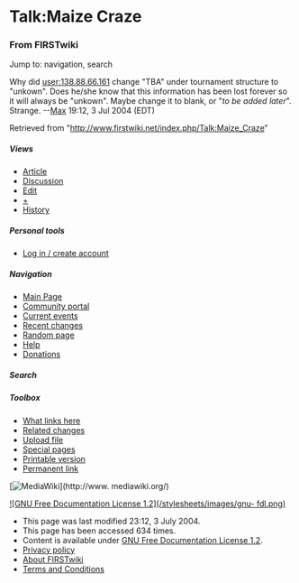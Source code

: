 # Talk:Maize Craze

### From FIRSTwiki

Jump to: navigation, search

Why did [user:138.88.66.161](/index.php?title=User:138.88.66.161&action=edit
"User:138.88.66.161" ) change "TBA" under tournament structure to "unkown".
Does he/she know that this information has been lost forever so it will always
be "unkown". Maybe change it to blank, or "_to be added later_". Strange.
--[Max](/index.php/User:Max "User:Max" ) 19:12, 3 Jul 2004 (EDT)

Retrieved from "<http://www.firstwiki.net/index.php/Talk:Maize_Craze>"

##### Views

  * [Article](/index.php/Maize_Craze)
  * [Discussion](/index.php/Talk:Maize_Craze)
  * [Edit](/index.php?title=Talk:Maize_Craze&action=edit)
  * [+](/index.php?title=Talk:Maize_Craze&action=edit&section=new)
  * [History](/index.php?title=Talk:Maize_Craze&action=history)

##### Personal tools

  * [Log in / create account](/index.php?title=Special:Userlogin&returnto=Talk:Maize_Craze)

[](/index.php/Main_Page "Main Page" )

##### Navigation

  * [Main Page](/index.php/Main_Page)
  * [Community portal](/index.php/FIRSTwiki:Community_portal)
  * [Current events](/index.php/Current_events)
  * [Recent changes](/index.php/Special:Recentchanges)
  * [Random page](/index.php/Special:Random)
  * [Help](/index.php/FIRSTwiki:Help)
  * [Donations](/index.php/FIRSTwiki:Site_support)

##### Search



##### Toolbox

  * [What links here](/index.php/Special:Whatlinkshere/Talk:Maize_Craze)
  * [Related changes](/index.php/Special:Recentchangeslinked/Talk:Maize_Craze)
  * [Upload file](/index.php/Special:Upload)
  * [Special pages](/index.php/Special:Specialpages)
  * [Printable version](/index.php?title=Talk:Maize_Craze&printable=yes)
  * [Permanent link](/index.php?title=Talk:Maize_Craze&oldid=39720)

[![MediaWiki](/skins/common/images/poweredby_mediawiki_88x31.png)](http://www.
mediawiki.org/)

[![GNU Free Documentation License 1.2](/stylesheets/images/gnu-
fdl.png)](http://www.gnu.org/copyleft/fdl.html)

  * This page was last modified 23:12, 3 July 2004.
  * This page has been accessed 634 times.
  * Content is available under [GNU Free Documentation License 1.2](http://www.gnu.org/copyleft/fdl.html "http://www.gnu.org/copyleft/fdl.html" ).
  * [Privacy policy](/index.php/FIRSTwiki:Privacy_policy "FIRSTwiki:Privacy policy" )
  * [About FIRSTwiki](/index.php/FIRSTwiki:About "FIRSTwiki:About" )
  * [Terms and Conditions](/index.php/FIRSTwiki:Terms_and_conditions "FIRSTwiki:Terms and conditions" )

